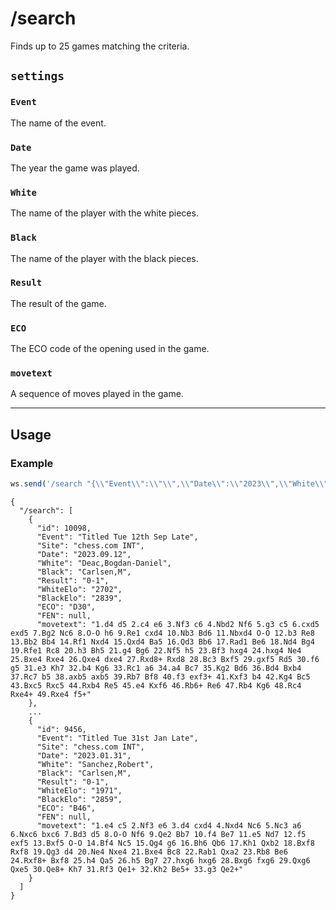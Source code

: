 # /search

Finds up to 25 games matching the criteria.

## `settings`

### `Event`

The name of the event.

### `Date`

The year the game was played.

### `White`

The name of the player with the white pieces.

### `Black`

The name of the player with the black pieces.

### `Result`

The result of the game.

### `ECO`

The ECO code of the opening used in the game.

### `movetext`

A sequence of moves played in the game.

---

## Usage

### Example

```js
ws.send('/search "{\\"Event\\":\\"\\",\\"Date\\":\\"2023\\",\\"White\\":\\"\\",\\"Black\\":\\"\\",\\"Result\\":\\"0-1\\",\\"ECO\\":\\"\\",\\"movetext\\":\\"\\"}"');
```

```text
{
  "/search": [
    {
      "id": 10098,
      "Event": "Titled Tue 12th Sep Late",
      "Site": "chess.com INT",
      "Date": "2023.09.12",
      "White": "Deac,Bogdan-Daniel",
      "Black": "Carlsen,M",
      "Result": "0-1",
      "WhiteElo": "2702",
      "BlackElo": "2839",
      "ECO": "D30",
      "FEN": null,
      "movetext": "1.d4 d5 2.c4 e6 3.Nf3 c6 4.Nbd2 Nf6 5.g3 c5 6.cxd5 exd5 7.Bg2 Nc6 8.O-O h6 9.Re1 cxd4 10.Nb3 Bd6 11.Nbxd4 O-O 12.b3 Re8 13.Bb2 Bb4 14.Rf1 Nxd4 15.Qxd4 Ba5 16.Qd3 Bb6 17.Rad1 Be6 18.Nd4 Bg4 19.Rfe1 Rc8 20.h3 Bh5 21.g4 Bg6 22.Nf5 h5 23.Bf3 hxg4 24.hxg4 Ne4 25.Bxe4 Rxe4 26.Qxe4 dxe4 27.Rxd8+ Rxd8 28.Bc3 Bxf5 29.gxf5 Rd5 30.f6 g5 31.e3 Kh7 32.b4 Kg6 33.Rc1 a6 34.a4 Bc7 35.Kg2 Bd6 36.Bd4 Bxb4 37.Rc7 b5 38.axb5 axb5 39.Rb7 Bf8 40.f3 exf3+ 41.Kxf3 b4 42.Kg4 Bc5 43.Bxc5 Rxc5 44.Rxb4 Re5 45.e4 Kxf6 46.Rb6+ Re6 47.Rb4 Kg6 48.Rc4 Rxe4+ 49.Rxe4 f5+"
    },
    ...
    {
      "id": 9456,
      "Event": "Titled Tue 31st Jan Late",
      "Site": "chess.com INT",
      "Date": "2023.01.31",
      "White": "Sanchez,Robert",
      "Black": "Carlsen,M",
      "Result": "0-1",
      "WhiteElo": "1971",
      "BlackElo": "2859",
      "ECO": "B46",
      "FEN": null,
      "movetext": "1.e4 c5 2.Nf3 e6 3.d4 cxd4 4.Nxd4 Nc6 5.Nc3 a6 6.Nxc6 bxc6 7.Bd3 d5 8.O-O Nf6 9.Qe2 Bb7 10.f4 Be7 11.e5 Nd7 12.f5 exf5 13.Bxf5 O-O 14.Bf4 Nc5 15.Qg4 g6 16.Bh6 Qb6 17.Kh1 Qxb2 18.Bxf8 Rxf8 19.Qg3 d4 20.Ne4 Nxe4 21.Bxe4 Bc8 22.Rab1 Qxa2 23.Rb8 Be6 24.Rxf8+ Bxf8 25.h4 Qa5 26.h5 Bg7 27.hxg6 hxg6 28.Bxg6 fxg6 29.Qxg6 Qxe5 30.Qe8+ Kh7 31.Rf3 Qe1+ 32.Kh2 Be5+ 33.g3 Qe2+"
    }
  ]
}
```
